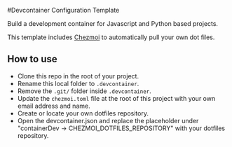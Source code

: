 #Devcontainer Configuration Template

Build a development container for Javascript and Python based projects.

This template includes [Chezmoi](https://www.chezmoi.io/) to automatically pull your own dot files.

## How to use 

- Clone this repo in the root of your project.
- Rename this local folder to `.devcontainer`.
- Remove the `.git/` folder inside `.devcontainer`.
- Update the `chezmoi.toml` file at the root of this project with your own email address and name.
- Create or locate your own dotfiles repository.
- Open the devcontainer.json and replace the placeholder under "containerDev -> CHEZMOI_DOTFILES_REPOSITORY" with your dotfiles repository.

